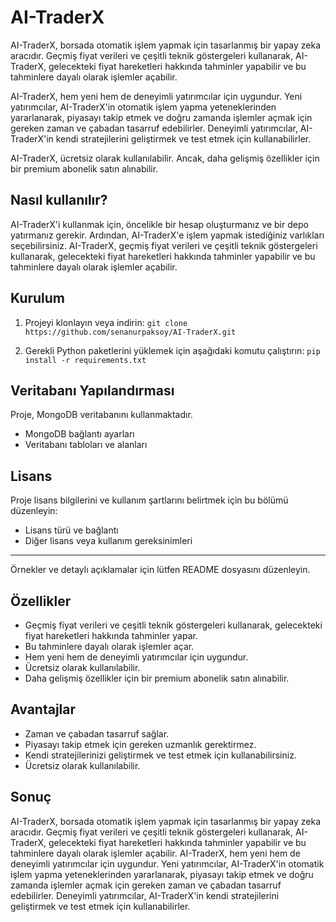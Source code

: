 # AI-TraderX

AI-TraderX, borsada otomatik işlem yapmak için tasarlanmış bir yapay zeka aracıdır. Geçmiş fiyat verileri ve çeşitli teknik göstergeleri kullanarak, AI-TraderX, gelecekteki fiyat hareketleri hakkında tahminler yapabilir ve bu tahminlere dayalı olarak işlemler açabilir.

AI-TraderX, hem yeni hem de deneyimli yatırımcılar için uygundur. Yeni yatırımcılar, AI-TraderX'in otomatik işlem yapma yeteneklerinden yararlanarak, piyasayı takip etmek ve doğru zamanda işlemler açmak için gereken zaman ve çabadan tasarruf edebilirler. Deneyimli yatırımcılar, AI-TraderX'in kendi stratejilerini geliştirmek ve test etmek için kullanabilirler.

AI-TraderX, ücretsiz olarak kullanılabilir. Ancak, daha gelişmiş özellikler için bir premium abonelik satın alınabilir.

## Nasıl kullanılır?

AI-TraderX'i kullanmak için, öncelikle bir hesap oluşturmanız ve bir depo yatırmanız gerekir. Ardından, AI-TraderX'e işlem yapmak istediğiniz varlıkları seçebilirsiniz. AI-TraderX, geçmiş fiyat verileri ve çeşitli teknik göstergeleri kullanarak, gelecekteki fiyat hareketleri hakkında tahminler yapabilir ve bu tahminlere dayalı olarak işlemler açabilir.

## Kurulum

1. Projeyi klonlayın veya indirin:
`git clone https://github.com/senanurpaksoy/AI-TraderX.git`

2. Gerekli Python paketlerini yüklemek için aşağıdaki komutu çalıştırın:
`pip install -r requirements.txt`

## Veritabanı Yapılandırması

Proje, MongoDB veritabanını kullanmaktadır.

- MongoDB bağlantı ayarları
- Veritabanı tabloları ve alanları

## Lisans

Proje lisans bilgilerini ve kullanım şartlarını belirtmek için bu bölümü düzenleyin:

- Lisans türü ve bağlantı
- Diğer lisans veya kullanım gereksinimleri

---

Örnekler ve detaylı açıklamalar için lütfen README dosyasını düzenleyin.

## Özellikler

* Geçmiş fiyat verileri ve çeşitli teknik göstergeleri kullanarak, gelecekteki fiyat hareketleri hakkında tahminler yapar.
* Bu tahminlere dayalı olarak işlemler açar.
* Hem yeni hem de deneyimli yatırımcılar için uygundur.
* Ücretsiz olarak kullanılabilir.
* Daha gelişmiş özellikler için bir premium abonelik satın alınabilir.

## Avantajlar

* Zaman ve çabadan tasarruf sağlar.
* Piyasayı takip etmek için gereken uzmanlık gerektirmez.
* Kendi stratejilerinizi geliştirmek ve test etmek için kullanabilirsiniz.
* Ücretsiz olarak kullanılabilir.

## Sonuç

AI-TraderX, borsada otomatik işlem yapmak için tasarlanmış bir yapay zeka aracıdır. Geçmiş fiyat verileri ve çeşitli teknik göstergeleri kullanarak, AI-TraderX, gelecekteki fiyat hareketleri hakkında tahminler yapabilir ve bu tahminlere dayalı olarak işlemler açabilir. AI-TraderX, hem yeni hem de deneyimli yatırımcılar için uygundur. Yeni yatırımcılar, AI-TraderX'in otomatik işlem yapma yeteneklerinden yararlanarak, piyasayı takip etmek ve doğru zamanda işlemler açmak için gereken zaman ve çabadan tasarruf edebilirler. Deneyimli yatırımcılar, AI-TraderX'in kendi stratejilerini geliştirmek ve test etmek için kullanabilirler.
